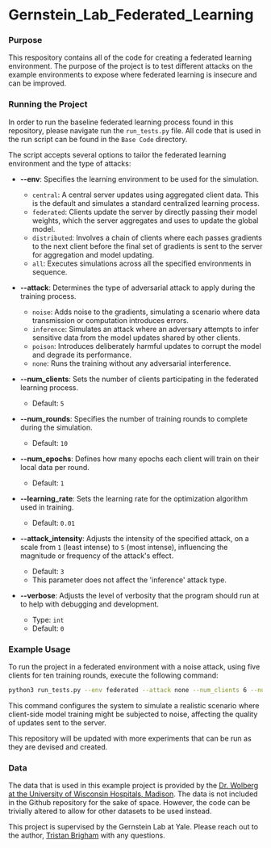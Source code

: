 # Gernstein_Lab_Federated_Learning


### Purpose

This respository contains all of the code for creating a federated learning environment. The purpose of the project is to test different attacks on the example environments to expose where federated learning is insecure and can be improved. 


### Running the Project
In order to run the baseline federated learning process found in this repository, please navigate run the `run_tests.py` file. All code that is used in the run script can be found in the ```Base Code``` directory. 

The script accepts several options to tailor the federated learning environment and the type of attacks:

- **--env**: Specifies the learning environment to be used for the simulation.
  - `central`: A central server updates using aggregated client data. This is the default and simulates a standard centralized learning process.
  - `federated`: Clients update the server by directly passing their model weights, which the server aggregates and uses to update the global model.
  - `distributed`: Involves a chain of clients where each passes gradients to the next client before the final set of gradients is sent to the server for aggregation and model updating.
  - `all`: Executes simulations across all the specified environments in sequence.

- **--attack**: Determines the type of adversarial attack to apply during the training process.
  - `noise`: Adds noise to the gradients, simulating a scenario where data transmission or computation introduces errors.
  - `inference`: Simulates an attack where an adversary attempts to infer sensitive data from the model updates shared by other clients.
  - `poison`: Introduces deliberately harmful updates to corrupt the model and degrade its performance.
  - `none`: Runs the training without any adversarial interference.

- **--num_clients**: Sets the number of clients participating in the federated learning process.
  - Default: `5`

- **--num_rounds**: Specifies the number of training rounds to complete during the simulation.
  - Default: `10`

- **--num_epochs**: Defines how many epochs each client will train on their local data per round.
  - Default: `1`

- **--learning_rate**: Sets the learning rate for the optimization algorithm used in training.
  - Default: `0.01`

- **--attack_intensity**: Adjusts the intensity of the specified attack, on a scale from `1` (least intense) to `5` (most intense), influencing the magnitude or frequency of the attack's effect.
  - Default: `3`
  - This parameter does not affect the 'inference' attack type.

- **--verbose**: Adjusts the level of verbosity that the program should run at to help with debugging and development.
	- Type: `int`
	- Default: `0`

### Example Usage

To run the project in a federated environment with a noise attack, using five clients for ten training rounds, execute the following command:

```bash 
python3 run_tests.py --env federated --attack none --num_clients 6 --num_rounds 10 --num_epochs 3 --learning_rate 0.001 --attack_intensity 4 --verbose 0
```

This command configures the system to simulate a realistic scenario where client-side model training might be subjected to noise, affecting the quality of updates sent to the server.

This repository will be updated with more experiments that can be run as they are devised and created. 

### Data

The data that is used in this example project is provided by the [Dr. Wolberg at the University of Wisconsin Hospitals, Madison](https://archive.ics.uci.edu/dataset/15/breast+cancer+wisconsin+original). The data is not included in the Github repository for the sake of space. However, the code can be trivially altered to allow for other datasets to be used instead. 

This project is supervised by the Gernstein Lab at Yale. Please reach out to the author, [Tristan Brigham](mailto:tristan.brigham@yale.edu) with any questions. 
